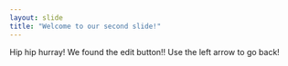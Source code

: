 ```yaml
---
layout: slide
title: "Welcome to our second slide!"
---
```

Hip hip hurray!  We found the edit button!!
Use the left arrow to go back!
